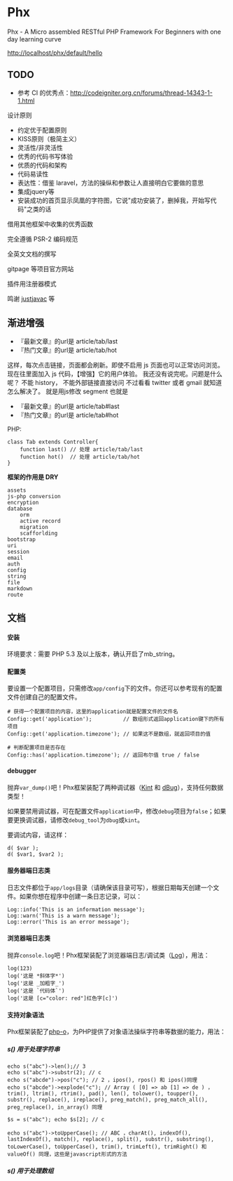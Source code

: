 Phx
===

Phx - A Micro assembled  RESTful PHP Framework For Beginners with one day learning curve

<http://localhost/phx/default/hello>

## TODO

- 参考 CI 的优秀点：<http://codeigniter.org.cn/forums/thread-14343-1-1.html>

设计原则

- 约定优于配置原则
- KISS原则（极简主义）
- 灵活性/非灵活性
- 优秀的代码书写体验
- 优质的代码和架构
- 代码易读性
- 表达性：借鉴 laravel，方法的操纵和参数让人直接明白它要做的意思
- 集成jquery等
- 安装成功的首页显示凤凰的字符图，它说"成功安装了，删掉我，开始写代码"之类的话

借用其他框架中收集的优秀函数

完全遵循 PSR-2 编码规范

全英文文档的撰写

gitpage 等项目官方网站

插件用注册器模式

鸣谢 [justjavac](http://justjavac.com) 等

## 渐进增强

* 『最新文章』的url是 article/tab/last
* 『热门文章』的url是 article/tab/hot

这样，每次点击链接，页面都会刷新。即使不启用 js 页面也可以正常访问浏览。
现在往里面加入 js 代码，【增强】它的用户体验。
我还没有说完呢。问题是什么呢？
不能 history，
不能外部链接直接访问
不过看看 twitter 或者 gmail 就知道怎么解决了。
就是用js修改 segment 也就是

* 『最新文章』的url是 article/tab#last
* 『热门文章』的url是 article/tab#hot

PHP:

    class Tab extends Controller{
        function last() // 处理 article/tab/last
        function hot()  // 处理 article/tab/hot
    }

**框架的作用是 DRY**

    assets
    js-php conversion
    encryption
    database
        orm
        active record
        migration
        scafforlding
    bootstrap
    uri
    session
    email
    auth
    config
    string
    file
    markdown
    route

## 文档

#### 安装
环境要求：需要 PHP 5.3 及以上版本，确认开启了mb_string。

<!--
首先：

    php composer.phar install
-->




#### 配置类
要设置一个配置项目，只需修改`app/config`下的文件。你还可以参考现有的配置文件创建自己的配置文件。

    # 获得一个配置项目的内容，这里的application就是配置文件的文件名
    Config::get('application');          // 数组形式返回application键下的所有项目
    Config::get('application.timezone'); // 如果这不是数组，就返回项目的值

    # 判断配置项目是否存在
    Config::has('application.timezone'); // 返回布尔值 true / false

#### debugger
抛弃`var_dump()`吧！Phx框架装配了两种调试器（[Kint](http://raveren.github.io/kint) 和 [dBug](http://dbug.ospinto.com/)），支持任何数据类型！

如果要禁用调试器，可在配置文件`application`中，修改`debug`项目为`false`；如果要更换调试器，请修改`debug_tool`为`dbug`或`kint`。

要调试内容，请这样：

    d( $var );
    d( $var1, $var2 );

<!--
#### Kint （需开启 mb_string）
    d( $var );

    // 同 d( $var ); die;
    dd( $var );

    d( $var1, $var2 );

    // 禁用输出
    Kint::enabled(false);

#### dBug
    new dBug(get_defined_vars());

    $constants = get_defined_constants(true);
    new dBug($constants['user']);
-->

#### 服务器端日志类
日志文件都位于`app/logs`目录（请确保该目录可写），根据日期每天创建一个文件。如果你想在程序中创建一条日志记录，可以：

    Log::info('This is an information message');
    Log::warn('This is a warn message');
    Log::error('This is an error message');

#### 浏览器端日志类
抛弃`console.log`吧！Phx框架装配了浏览器端日志/调试类（[Log](http://adamschwartz.co/log/ )），用法：

    log(123)
    log('这是 *斜体字*')
    log('这是 _加粗字_')
    log('这是 `代码体`')
    log('这是 [c="color: red"]红色字[c]')

#### 支持对象语法
Phx框架装配了[php-o](https://github.com/jsebrech/php-o)，为PHP提供了对象语法操纵字符串等数据的能力，用法：

##### s() 用于处理字符串
    echo s("abc")->len();// 3
    echo s("abc")->substr(2); // c
    echo s("abcde")->pos("c"); // 2 ，ipos(), rpos() 和 ipos()同理
    echo s("abcde")->explode("c"); // Array ( [0] => ab [1] => de ) ， trim(), ltrim(), rtrim(), pad(), len(), tolower(), toupper(), substr(), replace(), ireplace(), preg_match(), preg_match_all(), preg_replace(), in_array() 同理

    $s = s("abc"); echo $s[2]; // c

    echo s("abc")->toUpperCase(); // ABC ，charAt(), indexOf(), lastIndexOf(), match(), replace(), split(), substr(), substring(), toLowerCase(), toUpperCase(), trim(), trimLeft(), trimRight() 和 valueOf() 同理，这些是javascript形式的方法

##### s() 用于处理数组

